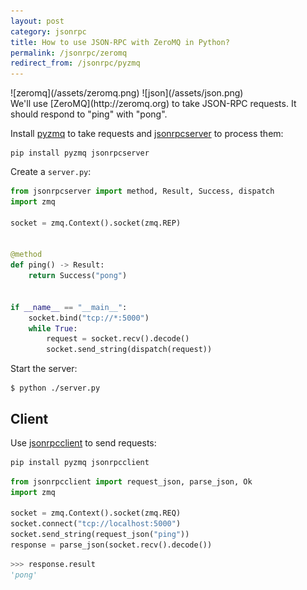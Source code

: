 ```yaml
---
layout: post
category: jsonrpc
title: How to use JSON-RPC with ZeroMQ in Python?
permalink: /jsonrpc/zeromq
redirect_from: /jsonrpc/pyzmq
---
```

<div class="wide-logos" markdown="1">
![zeromq](/assets/zeromq.png)
![json](/assets/json.png)
</div>

<div id="intro" markdown="1">
We'll use [ZeroMQ](http://zeromq.org) to take JSON-RPC requests. It should
respond to "ping" with "pong".
</div>

Install [pyzmq](https://pyzmq.readthedocs.io/) to take requests and
[jsonrpcserver](https://www.jsonrpcserver.com/) to process them:

``` shell
pip install pyzmq jsonrpcserver
```
Create a `server.py`:

```python
from jsonrpcserver import method, Result, Success, dispatch
import zmq

socket = zmq.Context().socket(zmq.REP)


@method
def ping() -> Result:
    return Success("pong")


if __name__ == "__main__":
    socket.bind("tcp://*:5000")
    while True:
        request = socket.recv().decode()
        socket.send_string(dispatch(request))
```

Start the server:

``` shell
$ python ./server.py
```

## Client

Use [jsonrpcclient](https://www.jsonrpcclient.com/) to send requests:

```sh
pip install pyzmq jsonrpcclient
```

```python
from jsonrpcclient import request_json, parse_json, Ok
import zmq

socket = zmq.Context().socket(zmq.REQ)
socket.connect("tcp://localhost:5000")
socket.send_string(request_json("ping"))
response = parse_json(socket.recv().decode())
```

```python
>>> response.result
'pong'
```
